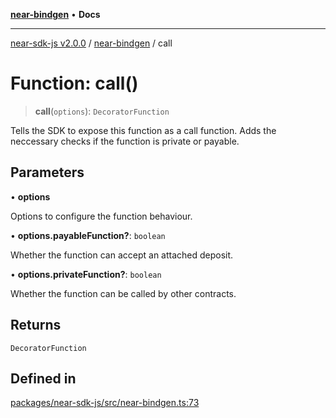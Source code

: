 [**near-bindgen**](../README.md) • **Docs**

***

[near-sdk-js v2.0.0](../../packages.md) / [near-bindgen](../README.md) / call

# Function: call()

> **call**(`options`): `DecoratorFunction`

Tells the SDK to expose this function as a call function.
Adds the neccessary checks if the function is private or payable.

## Parameters

• **options**

Options to configure the function behaviour.

• **options.payableFunction?**: `boolean`

Whether the function can accept an attached deposit.

• **options.privateFunction?**: `boolean`

Whether the function can be called by other contracts.

## Returns

`DecoratorFunction`

## Defined in

[packages/near-sdk-js/src/near-bindgen.ts:73](https://github.com/dim-daskalov/near-sdk-js/blob/d72c9c5d6e6863e8c60ad0aa42a57e43d9805f07/packages/near-sdk-js/src/near-bindgen.ts#L73)
